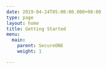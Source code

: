 ```yaml
---
date: 2019-04-24T05:00:00.000+00:00
type: page
layout: home
title: Getting Started
menu:
  main:
    parent: SecureONE
    weight: 1

---
```

